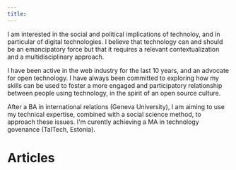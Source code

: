 ```yaml
---
title: 
---
```


I am interested in the social and political implications of technoloy, and in particular of digital technologies. I believe that technology can and should be an emancipatory force but that it requires a relevant contextualization and a multidisciplinary approach.

I have been active in the web industry for the last 10 years, and an advocate for open technology. I have always been committed to exploring how my skills can be used to foster a more engaged and participatory relationship between people using technology, in the spirit of an open source culture.

After a BA in international relations (Geneva University), I am aiming to use my technical expertise, combined with a social science method, to approach these issues. I'm curently achieving a MA in technology govenance (TalTech, Estonia). 


# Articles

